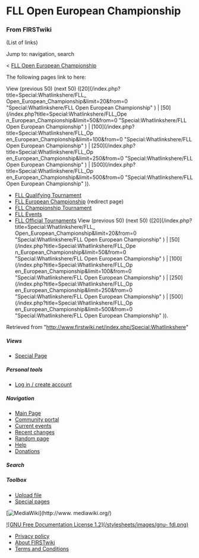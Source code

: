 # FLL Open European Championship

### From FIRSTwiki

(List of links)

Jump to: navigation, search

&lt; [FLL Open European
Championship](/index.php?title=FLL_Open_European_Championship&redirect=no "FLL
Open European Championship" )  

The following pages link to here:

View (previous 50) (next 50) ([20](/index.php?title=Special:Whatlinkshere/FLL_
Open_European_Championship&limit=20&from=0 "Special:Whatlinkshere/FLL Open
European Championship" ) | [50](/index.php?title=Special:Whatlinkshere/FLL_Ope
n_European_Championship&limit=50&from=0 "Special:Whatlinkshere/FLL Open
European Championship" ) | [100](/index.php?title=Special:Whatlinkshere/FLL_Op
en_European_Championship&limit=100&from=0 "Special:Whatlinkshere/FLL Open
European Championship" ) | [250](/index.php?title=Special:Whatlinkshere/FLL_Op
en_European_Championship&limit=250&from=0 "Special:Whatlinkshere/FLL Open
European Championship" ) | [500](/index.php?title=Special:Whatlinkshere/FLL_Op
en_European_Championship&limit=500&from=0 "Special:Whatlinkshere/FLL Open
European Championship" )).

  * [FLL Qualifying Tournament](/index.php/FLL_Qualifying_Tournament "FLL Qualifying Tournament" )
  * [FLL European Championship](/index.php?title=FLL_European_Championship&redirect=no "FLL European Championship" ) (redirect page) 
  * [FLL Championship Tournament](/index.php/FLL_Championship_Tournament "FLL Championship Tournament" )
  * [FLL Events](/index.php/FLL_Events "FLL Events" )
  * [FLL Official Tournaments](/index.php/FLL_Official_Tournaments "FLL Official Tournaments" )
View (previous 50) (next 50) ([20](/index.php?title=Special:Whatlinkshere/FLL_
Open_European_Championship&limit=20&from=0 "Special:Whatlinkshere/FLL Open
European Championship" ) | [50](/index.php?title=Special:Whatlinkshere/FLL_Ope
n_European_Championship&limit=50&from=0 "Special:Whatlinkshere/FLL Open
European Championship" ) | [100](/index.php?title=Special:Whatlinkshere/FLL_Op
en_European_Championship&limit=100&from=0 "Special:Whatlinkshere/FLL Open
European Championship" ) | [250](/index.php?title=Special:Whatlinkshere/FLL_Op
en_European_Championship&limit=250&from=0 "Special:Whatlinkshere/FLL Open
European Championship" ) | [500](/index.php?title=Special:Whatlinkshere/FLL_Op
en_European_Championship&limit=500&from=0 "Special:Whatlinkshere/FLL Open
European Championship" )).

Retrieved from "<http://www.firstwiki.net/index.php/Special:Whatlinkshere>"

##### Views

  * [Special Page](/index.php/Special:Whatlinkshere/FLL_Open_European_Championship)

##### Personal tools

  * [Log in / create account](/index.php?title=Special:Userlogin&returnto=Special:Whatlinkshere)

[](/index.php/Main_Page "Main Page" )

##### Navigation

  * [Main Page](/index.php/Main_Page)
  * [Community portal](/index.php/FIRSTwiki:Community_portal)
  * [Current events](/index.php/Current_events)
  * [Recent changes](/index.php/Special:Recentchanges)
  * [Random page](/index.php/Special:Random)
  * [Help](/index.php/Help:Contents)
  * [Donations](/index.php/FIRSTwiki:Site_support)

##### Search



##### Toolbox

  * [Upload file](/index.php/Special:Upload)
  * [Special pages](/index.php/Special:Specialpages)

[![MediaWiki](/skins/common/images/poweredby_mediawiki_88x31.png)](http://www.
mediawiki.org/)

[![GNU Free Documentation License 1.2](/stylesheets/images/gnu-
fdl.png)](http://www.gnu.org/copyleft/fdl.html)

  * [Privacy policy](/index.php/FIRSTwiki:Privacy_policy "FIRSTwiki:Privacy policy" )
  * [About FIRSTwiki](/index.php/FIRSTwiki:About "FIRSTwiki:About" )
  * [Terms and Conditions](/index.php/FIRSTwiki:Terms_and_conditions "FIRSTwiki:Terms and conditions" )

